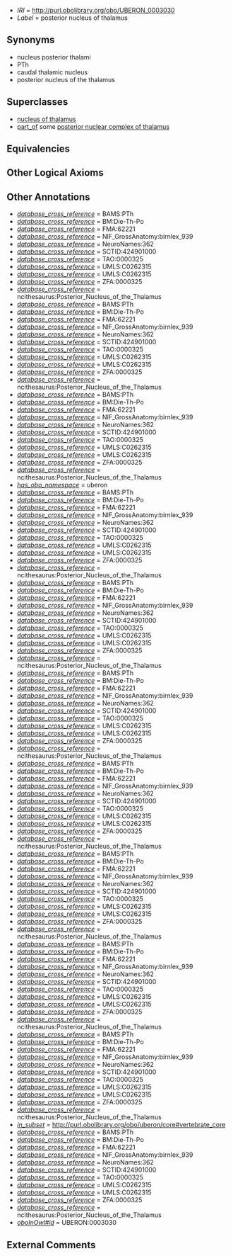  * *IRI* = http://purl.obolibrary.org/obo/UBERON_0003030
 * *Label* = posterior nucleus of thalamus

## Synonyms

 * nucleus posterior thalami
 * PTh
 * caudal thalamic nucleus
 * posterior nucleus of the thalamus

## Superclasses

 * [nucleus of thalamus](../../UBERON/92/UBERON_0007692.md)
 * [part_of](../../BFO/50/BFO_0000050.md) some [posterior nuclear complex of thalamus](../../UBERON/09/UBERON_0002709.md)

## Equivalencies


## Other Logical Axioms


## Other Annotations

 * *[database_cross_reference](../../ef/oboInOwl#hasDbXref.md)* = BAMS:PTh
 * *[database_cross_reference](../../ef/oboInOwl#hasDbXref.md)* = BM:Die-Th-Po
 * *[database_cross_reference](../../ef/oboInOwl#hasDbXref.md)* = FMA:62221
 * *[database_cross_reference](../../ef/oboInOwl#hasDbXref.md)* = NIF_GrossAnatomy:birnlex_939
 * *[database_cross_reference](../../ef/oboInOwl#hasDbXref.md)* = NeuroNames:362
 * *[database_cross_reference](../../ef/oboInOwl#hasDbXref.md)* = SCTID:424901000
 * *[database_cross_reference](../../ef/oboInOwl#hasDbXref.md)* = TAO:0000325
 * *[database_cross_reference](../../ef/oboInOwl#hasDbXref.md)* = UMLS:C0262315
 * *[database_cross_reference](../../ef/oboInOwl#hasDbXref.md)* = UMLS:C0262315
 * *[database_cross_reference](../../ef/oboInOwl#hasDbXref.md)* = ZFA:0000325
 * *[database_cross_reference](../../ef/oboInOwl#hasDbXref.md)* = ncithesaurus:Posterior_Nucleus_of_the_Thalamus
 * *[database_cross_reference](../../ef/oboInOwl#hasDbXref.md)* = BAMS:PTh
 * *[database_cross_reference](../../ef/oboInOwl#hasDbXref.md)* = BM:Die-Th-Po
 * *[database_cross_reference](../../ef/oboInOwl#hasDbXref.md)* = FMA:62221
 * *[database_cross_reference](../../ef/oboInOwl#hasDbXref.md)* = NIF_GrossAnatomy:birnlex_939
 * *[database_cross_reference](../../ef/oboInOwl#hasDbXref.md)* = NeuroNames:362
 * *[database_cross_reference](../../ef/oboInOwl#hasDbXref.md)* = SCTID:424901000
 * *[database_cross_reference](../../ef/oboInOwl#hasDbXref.md)* = TAO:0000325
 * *[database_cross_reference](../../ef/oboInOwl#hasDbXref.md)* = UMLS:C0262315
 * *[database_cross_reference](../../ef/oboInOwl#hasDbXref.md)* = UMLS:C0262315
 * *[database_cross_reference](../../ef/oboInOwl#hasDbXref.md)* = ZFA:0000325
 * *[database_cross_reference](../../ef/oboInOwl#hasDbXref.md)* = ncithesaurus:Posterior_Nucleus_of_the_Thalamus
 * *[database_cross_reference](../../ef/oboInOwl#hasDbXref.md)* = BAMS:PTh
 * *[database_cross_reference](../../ef/oboInOwl#hasDbXref.md)* = BM:Die-Th-Po
 * *[database_cross_reference](../../ef/oboInOwl#hasDbXref.md)* = FMA:62221
 * *[database_cross_reference](../../ef/oboInOwl#hasDbXref.md)* = NIF_GrossAnatomy:birnlex_939
 * *[database_cross_reference](../../ef/oboInOwl#hasDbXref.md)* = NeuroNames:362
 * *[database_cross_reference](../../ef/oboInOwl#hasDbXref.md)* = SCTID:424901000
 * *[database_cross_reference](../../ef/oboInOwl#hasDbXref.md)* = TAO:0000325
 * *[database_cross_reference](../../ef/oboInOwl#hasDbXref.md)* = UMLS:C0262315
 * *[database_cross_reference](../../ef/oboInOwl#hasDbXref.md)* = UMLS:C0262315
 * *[database_cross_reference](../../ef/oboInOwl#hasDbXref.md)* = ZFA:0000325
 * *[database_cross_reference](../../ef/oboInOwl#hasDbXref.md)* = ncithesaurus:Posterior_Nucleus_of_the_Thalamus
 * *[has_obo_namespace](../../ce/oboInOwl#hasOBONamespace.md)* = uberon
 * *[database_cross_reference](../../ef/oboInOwl#hasDbXref.md)* = BAMS:PTh
 * *[database_cross_reference](../../ef/oboInOwl#hasDbXref.md)* = BM:Die-Th-Po
 * *[database_cross_reference](../../ef/oboInOwl#hasDbXref.md)* = FMA:62221
 * *[database_cross_reference](../../ef/oboInOwl#hasDbXref.md)* = NIF_GrossAnatomy:birnlex_939
 * *[database_cross_reference](../../ef/oboInOwl#hasDbXref.md)* = NeuroNames:362
 * *[database_cross_reference](../../ef/oboInOwl#hasDbXref.md)* = SCTID:424901000
 * *[database_cross_reference](../../ef/oboInOwl#hasDbXref.md)* = TAO:0000325
 * *[database_cross_reference](../../ef/oboInOwl#hasDbXref.md)* = UMLS:C0262315
 * *[database_cross_reference](../../ef/oboInOwl#hasDbXref.md)* = UMLS:C0262315
 * *[database_cross_reference](../../ef/oboInOwl#hasDbXref.md)* = ZFA:0000325
 * *[database_cross_reference](../../ef/oboInOwl#hasDbXref.md)* = ncithesaurus:Posterior_Nucleus_of_the_Thalamus
 * *[database_cross_reference](../../ef/oboInOwl#hasDbXref.md)* = BAMS:PTh
 * *[database_cross_reference](../../ef/oboInOwl#hasDbXref.md)* = BM:Die-Th-Po
 * *[database_cross_reference](../../ef/oboInOwl#hasDbXref.md)* = FMA:62221
 * *[database_cross_reference](../../ef/oboInOwl#hasDbXref.md)* = NIF_GrossAnatomy:birnlex_939
 * *[database_cross_reference](../../ef/oboInOwl#hasDbXref.md)* = NeuroNames:362
 * *[database_cross_reference](../../ef/oboInOwl#hasDbXref.md)* = SCTID:424901000
 * *[database_cross_reference](../../ef/oboInOwl#hasDbXref.md)* = TAO:0000325
 * *[database_cross_reference](../../ef/oboInOwl#hasDbXref.md)* = UMLS:C0262315
 * *[database_cross_reference](../../ef/oboInOwl#hasDbXref.md)* = UMLS:C0262315
 * *[database_cross_reference](../../ef/oboInOwl#hasDbXref.md)* = ZFA:0000325
 * *[database_cross_reference](../../ef/oboInOwl#hasDbXref.md)* = ncithesaurus:Posterior_Nucleus_of_the_Thalamus
 * *[database_cross_reference](../../ef/oboInOwl#hasDbXref.md)* = BAMS:PTh
 * *[database_cross_reference](../../ef/oboInOwl#hasDbXref.md)* = BM:Die-Th-Po
 * *[database_cross_reference](../../ef/oboInOwl#hasDbXref.md)* = FMA:62221
 * *[database_cross_reference](../../ef/oboInOwl#hasDbXref.md)* = NIF_GrossAnatomy:birnlex_939
 * *[database_cross_reference](../../ef/oboInOwl#hasDbXref.md)* = NeuroNames:362
 * *[database_cross_reference](../../ef/oboInOwl#hasDbXref.md)* = SCTID:424901000
 * *[database_cross_reference](../../ef/oboInOwl#hasDbXref.md)* = TAO:0000325
 * *[database_cross_reference](../../ef/oboInOwl#hasDbXref.md)* = UMLS:C0262315
 * *[database_cross_reference](../../ef/oboInOwl#hasDbXref.md)* = UMLS:C0262315
 * *[database_cross_reference](../../ef/oboInOwl#hasDbXref.md)* = ZFA:0000325
 * *[database_cross_reference](../../ef/oboInOwl#hasDbXref.md)* = ncithesaurus:Posterior_Nucleus_of_the_Thalamus
 * *[database_cross_reference](../../ef/oboInOwl#hasDbXref.md)* = BAMS:PTh
 * *[database_cross_reference](../../ef/oboInOwl#hasDbXref.md)* = BM:Die-Th-Po
 * *[database_cross_reference](../../ef/oboInOwl#hasDbXref.md)* = FMA:62221
 * *[database_cross_reference](../../ef/oboInOwl#hasDbXref.md)* = NIF_GrossAnatomy:birnlex_939
 * *[database_cross_reference](../../ef/oboInOwl#hasDbXref.md)* = NeuroNames:362
 * *[database_cross_reference](../../ef/oboInOwl#hasDbXref.md)* = SCTID:424901000
 * *[database_cross_reference](../../ef/oboInOwl#hasDbXref.md)* = TAO:0000325
 * *[database_cross_reference](../../ef/oboInOwl#hasDbXref.md)* = UMLS:C0262315
 * *[database_cross_reference](../../ef/oboInOwl#hasDbXref.md)* = UMLS:C0262315
 * *[database_cross_reference](../../ef/oboInOwl#hasDbXref.md)* = ZFA:0000325
 * *[database_cross_reference](../../ef/oboInOwl#hasDbXref.md)* = ncithesaurus:Posterior_Nucleus_of_the_Thalamus
 * *[database_cross_reference](../../ef/oboInOwl#hasDbXref.md)* = BAMS:PTh
 * *[database_cross_reference](../../ef/oboInOwl#hasDbXref.md)* = BM:Die-Th-Po
 * *[database_cross_reference](../../ef/oboInOwl#hasDbXref.md)* = FMA:62221
 * *[database_cross_reference](../../ef/oboInOwl#hasDbXref.md)* = NIF_GrossAnatomy:birnlex_939
 * *[database_cross_reference](../../ef/oboInOwl#hasDbXref.md)* = NeuroNames:362
 * *[database_cross_reference](../../ef/oboInOwl#hasDbXref.md)* = SCTID:424901000
 * *[database_cross_reference](../../ef/oboInOwl#hasDbXref.md)* = TAO:0000325
 * *[database_cross_reference](../../ef/oboInOwl#hasDbXref.md)* = UMLS:C0262315
 * *[database_cross_reference](../../ef/oboInOwl#hasDbXref.md)* = UMLS:C0262315
 * *[database_cross_reference](../../ef/oboInOwl#hasDbXref.md)* = ZFA:0000325
 * *[database_cross_reference](../../ef/oboInOwl#hasDbXref.md)* = ncithesaurus:Posterior_Nucleus_of_the_Thalamus
 * *[database_cross_reference](../../ef/oboInOwl#hasDbXref.md)* = BAMS:PTh
 * *[database_cross_reference](../../ef/oboInOwl#hasDbXref.md)* = BM:Die-Th-Po
 * *[database_cross_reference](../../ef/oboInOwl#hasDbXref.md)* = FMA:62221
 * *[database_cross_reference](../../ef/oboInOwl#hasDbXref.md)* = NIF_GrossAnatomy:birnlex_939
 * *[database_cross_reference](../../ef/oboInOwl#hasDbXref.md)* = NeuroNames:362
 * *[database_cross_reference](../../ef/oboInOwl#hasDbXref.md)* = SCTID:424901000
 * *[database_cross_reference](../../ef/oboInOwl#hasDbXref.md)* = TAO:0000325
 * *[database_cross_reference](../../ef/oboInOwl#hasDbXref.md)* = UMLS:C0262315
 * *[database_cross_reference](../../ef/oboInOwl#hasDbXref.md)* = UMLS:C0262315
 * *[database_cross_reference](../../ef/oboInOwl#hasDbXref.md)* = ZFA:0000325
 * *[database_cross_reference](../../ef/oboInOwl#hasDbXref.md)* = ncithesaurus:Posterior_Nucleus_of_the_Thalamus
 * *[database_cross_reference](../../ef/oboInOwl#hasDbXref.md)* = BAMS:PTh
 * *[database_cross_reference](../../ef/oboInOwl#hasDbXref.md)* = BM:Die-Th-Po
 * *[database_cross_reference](../../ef/oboInOwl#hasDbXref.md)* = FMA:62221
 * *[database_cross_reference](../../ef/oboInOwl#hasDbXref.md)* = NIF_GrossAnatomy:birnlex_939
 * *[database_cross_reference](../../ef/oboInOwl#hasDbXref.md)* = NeuroNames:362
 * *[database_cross_reference](../../ef/oboInOwl#hasDbXref.md)* = SCTID:424901000
 * *[database_cross_reference](../../ef/oboInOwl#hasDbXref.md)* = TAO:0000325
 * *[database_cross_reference](../../ef/oboInOwl#hasDbXref.md)* = UMLS:C0262315
 * *[database_cross_reference](../../ef/oboInOwl#hasDbXref.md)* = UMLS:C0262315
 * *[database_cross_reference](../../ef/oboInOwl#hasDbXref.md)* = ZFA:0000325
 * *[database_cross_reference](../../ef/oboInOwl#hasDbXref.md)* = ncithesaurus:Posterior_Nucleus_of_the_Thalamus
 * *[in_subset](../../et/oboInOwl#inSubset.md)* = http://purl.obolibrary.org/obo/uberon/core#vertebrate_core
 * *[database_cross_reference](../../ef/oboInOwl#hasDbXref.md)* = BAMS:PTh
 * *[database_cross_reference](../../ef/oboInOwl#hasDbXref.md)* = BM:Die-Th-Po
 * *[database_cross_reference](../../ef/oboInOwl#hasDbXref.md)* = FMA:62221
 * *[database_cross_reference](../../ef/oboInOwl#hasDbXref.md)* = NIF_GrossAnatomy:birnlex_939
 * *[database_cross_reference](../../ef/oboInOwl#hasDbXref.md)* = NeuroNames:362
 * *[database_cross_reference](../../ef/oboInOwl#hasDbXref.md)* = SCTID:424901000
 * *[database_cross_reference](../../ef/oboInOwl#hasDbXref.md)* = TAO:0000325
 * *[database_cross_reference](../../ef/oboInOwl#hasDbXref.md)* = UMLS:C0262315
 * *[database_cross_reference](../../ef/oboInOwl#hasDbXref.md)* = UMLS:C0262315
 * *[database_cross_reference](../../ef/oboInOwl#hasDbXref.md)* = ZFA:0000325
 * *[database_cross_reference](../../ef/oboInOwl#hasDbXref.md)* = ncithesaurus:Posterior_Nucleus_of_the_Thalamus
 * *[oboInOwl#id](../../id/oboInOwl#id.md)* = UBERON:0003030

## External Comments

